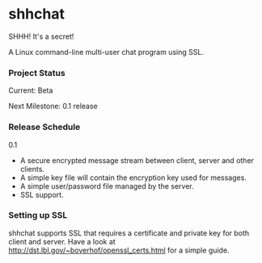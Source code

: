 shhchat
=======
SHHH! It's a secret!

A Linux command-line multi-user chat program using SSL.

<h3>Project Status</h3>
Current: Beta

Next Milestone: 0.1 release

<h3>Release Schedule</h3>

0.1

* A secure encrypted message stream between client, server and other clients.
* A simple key file will contain the encryption key used for messages.
* A simple user/password file managed by the server.
* SSL support.

<h3>Setting up SSL</h3>

shhchat supports SSL that requires a certificate and private key for both client and server. Have a look at http://dst.lbl.gov/~boverhof/openssl_certs.html for a simple guide.
